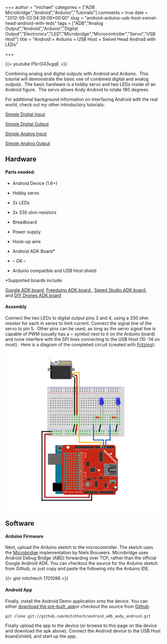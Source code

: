 +++
author = "michael"
categories = ["ADB Microbridge","Android","Arduino","Tutorials"]
comments = true
date = "2012-05-02 04:38:09+00:00"
slug = "android-arduino-usb-host-swivel-head-android-with-leds"
tags = ["ADB","Analog Output","Android","Arduino","Digital Output","Electronics","LED","Microbridge","Microcontroller","Servo","USB Host"]
title = "Android + Arduino + USB Host + Swivel Head Android with LEDs"

+++

{{< youtube P5rrO43vgqE >}}

Combining analog and digital outputs with Android and Arduino.  This tutorial will demonstrate the basic use of combined digital and analog outputs.  The basic hardware is a hobby servo and two LEDs inside of an Android figure.  The servo allows Andy Android to rotate 180 degrees.

For additional background information on interfacing Android with the real world, check out my other introductory tutorials:

[Simple Digital Input](http://mitchtech.net/android-arduino-usb-host-simple-digital-input/)

[Simple Digital Output](http://mitchtech.net/android-arduino-usb-host-simple-digital-output/)

[Simple Analog Input](http://mitchtech.net/android-arduino-usb-host-simple-analog-input/)

[Simple Analog Output](http://mitchtech.net/android-arduino-usb-host-simple-analog-output/)

## Hardware

#### Parts needed:

  * Android Device (1.6+)

  * Hobby servo

  * 2x LEDs

  * 2x 330 ohm resistors

  * Breadboard

  * Power supply

  * Hook-up wire

  * Android ADK Board*

  * – OR –

  * Arduino compatible and USB Host shield

*Supported boards include:

[Google ADK board](http://www.rt-net.jp/shop/index.php?main_page=product_info&cPath=3_4&products_id=1), [Freeduino ADK board ](http://shop.moderndevice.com/products/freeduino-usb-host-board), [Seeed Studio ADK board](http://www.seeedstudio.com/depot/seeeduino-adk-main-board-p-846.html), and [DIY Drones ADK board](https://store.diydrones.com/ProductDetails.asp?ProductCode=BR-PhoneDrone)

#### Assembly

Connect the two LEDs to digital output pins 3 and 4, using a 330 ohm resistor for each in series to limit current. Connect the signal line of the servo to pin 5.  Other pins can be used, as long as the servo signal line is capable of PWM (usually has a ~ symbol next to it on the Arduino board) and none interfere with the SPI lines connecting to the USB Host (10 -14 on most).  Here is a diagram of the completed circuit (created with [Fritzing](http://fritzing.org/)):

![adb_swivel_head_leds](/img/adb_swivel_head_leds.png)

## Software

#### Arduino Firmware

Next, upload the Arduino sketch to the microcontroller. The sketch uses the [Microbridge](http://code.google.com/p/microbridge/) implementation by Niels Brouwers. Microbridge uses Android Debug Bridge (ABD) forwarding over TCP, rather than the official Google Android ADK. You can checkout the source for the Arduino sketch from Github, or just copy and paste the following into the Arduino IDE.

{{< gist mitchtech 1701096 >}}

#### Android App

Finally, install the Android Demo application onto the device. You can either [download the pre-built .apk](http://mitch-tech.appspot.com/adb/AdbAndyAndroid.apk)or checkout the source from [Github](https://github.com/mitchtech/android_adb_andy_android):

```
git clone git://github.com/mitchtech/android_adb_andy_android.git
```

Finally upload the app to the device (or browse to this page on the device and download the apk above). Connect the Android device to the USB Host board/shield, and start up the app.

